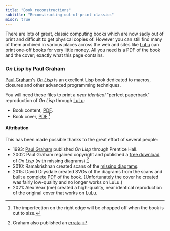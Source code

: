 ```yaml
---
title: "Book reconstructions"
subtitle: "Reconstructing out-of-print classics"
misc?: true
---
```


There are lots of great, classic computing books which are now sadly out of
print and difficult to get physical copies of.  However you can still find many
of them archived in various places across the web and sites like [LuLu][] can
print one-off books for very little money.  All you need is a PDF of the book
and the cover; exactly what this page contains.


### _On Lisp_ by Paul Graham

[Paul Graham](http://paulgraham.com)'s [_On Lisp_](http://paulgraham.com/onlisp.html)
is an excellent Lisp book dedicated to macros, closures and other advanced
programming techniques.

You will need these files to print a _near identical_ "perfect paperback"
reproduction of _On Lisp_ through [LuLu][]:

- Book content, [PDF](on_lisp_content.pdf).
- Book cover, [PDF](on_lisp_cover.pdf).[^cover]


#### Attribution

This has been made possible thanks to the great effort of several people:

- 1993: [Paul Graham](http://paulgraham.com) published _On Lisp_ through Prentice Hall.
- 2002: Paul Graham regained copyright and published a [free download](http://paulgraham.com/onlisptext.html)
  of _On Lisp_ (with missing diagrams).[^errata]
- 2010: Ramakrishnan created scans of the [missing diagrams](https://web.archive.org/web/20100302002206/http://www.zerobeat.in/wiki/doku.php?id=onlisp_missing_figures).
- 2015: David Drysdale created SVGs of the diagrams from the scans and built
  a [complete PDF](https://www.lurklurk.org/onlisp/onlisp.html) of the book.
  (Unfortunately the cover he created was fairly low-quality and no longer
  works on LuLu.)
- 2021: Alex Vear (me) created a high-quality, near identical reproduction of
  the original cover that works on LuLu.


[^cover]: The imperfection on the right edge will be chopped off when the book is cut to size.
[^errata]: Graham also published an [errata](http://paulgraham.com/onlisperrata.html).


[LuLu]: https://www.lulu.com
